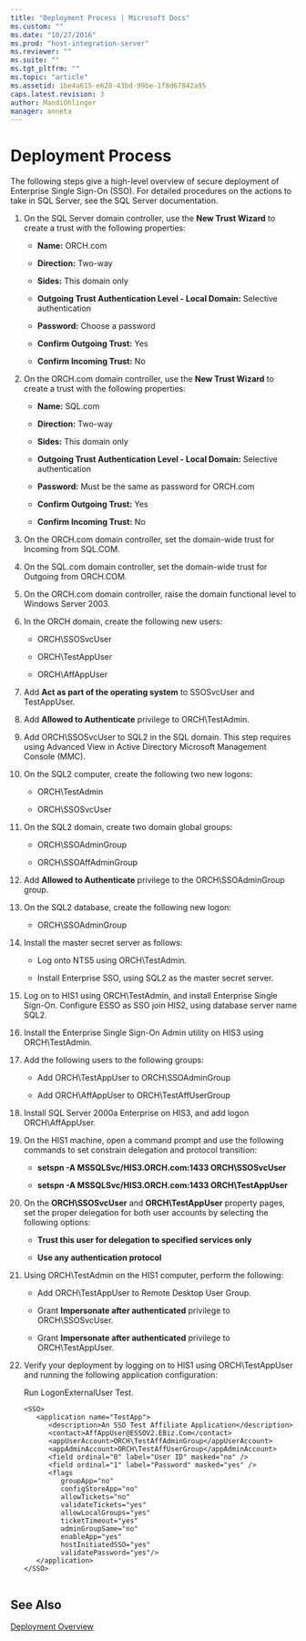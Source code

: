 ```yaml
---
title: "Deployment Process | Microsoft Docs"
ms.custom: ""
ms.date: "10/27/2016"
ms.prod: "host-integration-server"
ms.reviewer: ""
ms.suite: ""
ms.tgt_pltfrm: ""
ms.topic: "article"
ms.assetid: 1be4a615-e628-43bd-99be-1f8d67842a95
caps.latest.revision: 3
author: MandiOhlinger
manager: anneta
---
```

# Deployment Process
The following steps give a high-level overview of secure deployment of Enterprise Single Sign-On (SSO). For detailed procedures on the actions to take in SQL Server, see the SQL Server documentation.  
  
1.  On the SQL Server domain controller, use the **New Trust Wizard** to create a trust with the following properties:  
  
    -   **Name:** ORCH.com  
  
    -   **Direction:** Two-way  
  
    -   **Sides:** This domain only  
  
    -   **Outgoing Trust Authentication Level - Local Domain:** Selective authentication  
  
    -   **Password:** Choose a password  
  
    -   **Confirm Outgoing Trust:** Yes  
  
    -   **Confirm Incoming Trust:** No  
  
2.  On the ORCH.com domain controller, use the **New Trust Wizard** to create a trust with the following properties:  
  
    -   **Name:** SQL.com  
  
    -   **Direction:** Two-way  
  
    -   **Sides:** This domain only  
  
    -   **Outgoing Trust Authentication Level - Local Domain:** Selective authentication  
  
    -   **Password:** Must be the same as password for ORCH.com  
  
    -   **Confirm Outgoing Trust:** Yes  
  
    -   **Confirm Incoming Trust:** No  
  
3.  On the ORCH.com domain controller, set the domain-wide trust for Incoming from SQL.COM.  
  
4.  On the SQL.com domain controller, set the domain-wide trust for Outgoing from ORCH.COM.  
  
5.  On the ORCH.com domain controller, raise the domain functional level to Windows Server 2003.  
  
6.  In the ORCH domain, create the following new users:  
  
    -   ORCH\SSOSvcUser  
  
    -   ORCH\TestAppUser  
  
    -   ORCH\AffAppUser  
  
7.  Add **Act as part of the operating system** to SSOSvcUser and TestAppUser.  
  
8.  Add **Allowed to Authenticate** privilege to ORCH\TestAdmin.  
  
9. Add ORCH\SSOSvcUser to SQL2 in the SQL domain. This step requires using Advanced View in Active Directory Microsoft Management Console (MMC).  
  
10. On the SQL2 computer, create the following two new logons:  
  
    -   ORCH\TestAdmin  
  
    -   ORCH\SSOSvcUser  
  
11. On the SQL2 domain, create two domain global groups:  
  
    -   ORCH\SSOAdminGroup  
  
    -   ORCH\SSOAffAdminGroup  
  
12. Add **Allowed to Authenticate** privilege to the ORCH\SSOAdminGroup group.  
  
13. On the SQL2 database, create the following new logon:  
  
    -   ORCH\SSOAdminGroup  
  
14. Install the master secret server as follows:  
  
    -   Log onto NTS5 using ORCH\TestAdmin.  
  
    -   Install Enterprise SSO, using SQL2 as the master secret server.  
  
15. Log on to HIS1 using ORCH\TestAdmin, and install Enterprise Single Sign-On. Configure ESSO as SSO join HIS2, using database server name SQL2.  
  
16. Install the Enterprise Single Sign-On Admin utility on HIS3 using ORCH\TestAdmin.  
  
17. Add the following users to the following groups:  
  
    -   Add ORCH\TestAppUser to ORCH\SSOAdminGroup  
  
    -   Add ORCH\AffAppUser to ORCH\TestAffUserGroup  
  
18. Install SQL Server 2000a Enterprise on HIS3, and add logon ORCH\AffAppUser.  
  
19. On the HIS1 machine, open a command prompt and use the following commands to set constrain delegation and protocol transition:  
  
    -   **setspn -A MSSQLSvc/HIS3.ORCH.com:1433 ORCH\SSOSvcUser**  
  
    -   **setspn -A MSSQLSvc/HIS3.ORCH.com:1433 ORCH\TestAppUser**  
  
20. On the **ORCH\SSOSvcUser** and **ORCH\TestAppUser** property pages, set the proper delegation for both user accounts by selecting the following options:  
  
    -   **Trust this user for delegation to specified services only**  
  
    -   **Use any authentication protocol**  
  
21. Using ORCH\TestAdmin on the HIS1 computer, perform the following:  
  
    -   Add ORCH\TestAppUser to Remote Desktop User Group.  
  
    -   Grant **Impersonate after authenticated** privilege to ORCH\SSOSvcUser.  
  
    -   Grant **Impersonate after authenticated** privilege to ORCH\TestAppUser.  
  
22. Verify your deployment by logging on to HIS1 using ORCH\TestAppUser and running the following application configuration:  
  
     Run LogonExternalUser Test.  
  
    ```  
    <SSO>  
       <application name="TestApp">  
          <description>An SSO Test Affiliate Application</description>  
          <contact>AffAppUser@ESSOV2.EBiz.Com</contact>  
          <appUserAccount>ORCH\TestAffAdminGroup</appUserAccount>  
          <appAdminAccount>ORCH\TestAffUserGroup</appAdminAccount>  
          <field ordinal="0" label="User ID" masked="no" />  
          <field ordinal="1" label="Password" masked="yes" />  
          <flags   
             groupApp="no"   
             configStoreApp="no"   
             allowTickets="no"   
             validateTickets="yes"   
             allowLocalGroups="yes"   
             ticketTimeout="yes"   
             adminGroupSame="no"   
             enableApp="yes"   
             hostInitiatedSSO="yes"   
             validatePassword="yes"/>  
       </application>  
    </SSO>  
  
    ```  
  
## See Also  
 [Deployment Overview](../esso/deployment-overview.md)
